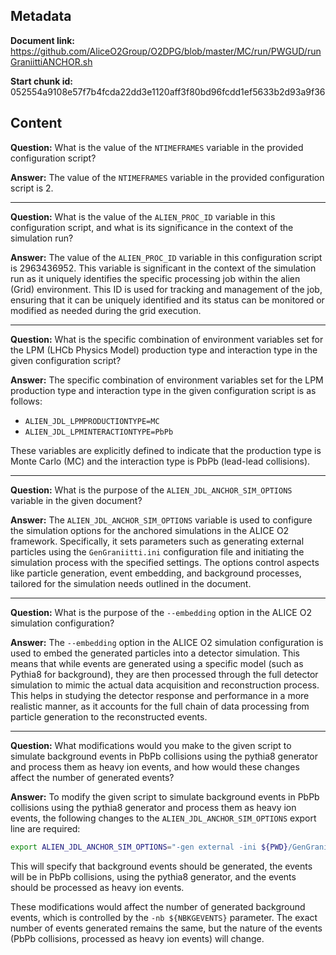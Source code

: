 ## Metadata

**Document link:** https://github.com/AliceO2Group/O2DPG/blob/master/MC/run/PWGUD/runGraniittiANCHOR.sh

**Start chunk id:** 052554a9108e57f7b4fcda22dd3e1120aff3f80bd96fcdd1ef5633b2d93a9f36

## Content

**Question:** What is the value of the `NTIMEFRAMES` variable in the provided configuration script?

**Answer:** The value of the `NTIMEFRAMES` variable in the provided configuration script is 2.

---

**Question:** What is the value of the `ALIEN_PROC_ID` variable in this configuration script, and what is its significance in the context of the simulation run?

**Answer:** The value of the `ALIEN_PROC_ID` variable in this configuration script is 2963436952. This variable is significant in the context of the simulation run as it uniquely identifies the specific processing job within the alien (Grid) environment. This ID is used for tracking and management of the job, ensuring that it can be uniquely identified and its status can be monitored or modified as needed during the grid execution.

---

**Question:** What is the specific combination of environment variables set for the LPM (LHCb Physics Model) production type and interaction type in the given configuration script?

**Answer:** The specific combination of environment variables set for the LPM production type and interaction type in the given configuration script is as follows:

- `ALIEN_JDL_LPMPRODUCTIONTYPE=MC`
- `ALIEN_JDL_LPMINTERACTIONTYPE=PbPb`

These variables are explicitly defined to indicate that the production type is Monte Carlo (MC) and the interaction type is PbPb (lead-lead collisions).

---

**Question:** What is the purpose of the `ALIEN_JDL_ANCHOR_SIM_OPTIONS` variable in the given document?

**Answer:** The `ALIEN_JDL_ANCHOR_SIM_OPTIONS` variable is used to configure the simulation options for the anchored simulations in the ALICE O2 framework. Specifically, it sets parameters such as generating external particles using the `GenGraniitti.ini` configuration file and initiating the simulation process with the specified settings. The options control aspects like particle generation, event embedding, and background processes, tailored for the simulation needs outlined in the document.

---

**Question:** What is the purpose of the `--embedding` option in the ALICE O2 simulation configuration?

**Answer:** The `--embedding` option in the ALICE O2 simulation configuration is used to embed the generated particles into a detector simulation. This means that while events are generated using a specific model (such as Pythia8 for background), they are then processed through the full detector simulation to mimic the actual data acquisition and reconstruction process. This helps in studying the detector response and performance in a more realistic manner, as it accounts for the full chain of data processing from particle generation to the reconstructed events.

---

**Question:** What modifications would you make to the given script to simulate background events in PbPb collisions using the pythia8 generator and process them as heavy ion events, and how would these changes affect the number of generated events?

**Answer:** To modify the given script to simulate background events in PbPb collisions using the pythia8 generator and process them as heavy ion events, the following changes to the `ALIEN_JDL_ANCHOR_SIM_OPTIONS` export line are required:

```bash
export ALIEN_JDL_ANCHOR_SIM_OPTIONS="-gen external -ini ${PWD}/GenGraniitti.ini --embedding -nb ${NBKGEVENTS} -colBkg PbPb -genBkg pythia8 -procBkg heavy_ion"
```

This will specify that background events should be generated, the events will be in PbPb collisions, using the pythia8 generator, and the events should be processed as heavy ion events.

These modifications would affect the number of generated background events, which is controlled by the `-nb ${NBKGEVENTS}` parameter. The exact number of events generated remains the same, but the nature of the events (PbPb collisions, processed as heavy ion events) will change.
